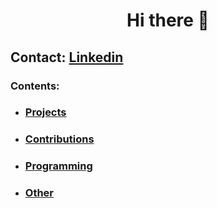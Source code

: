 <h1 align="center">Hi there 👋</h1>

## Contact: [Linkedin](https://www.linkedin.com/in/giuseppe-ferrara-link/)

### Contents:
  - ### [Projects](#projects)
  - ### [Contributions](#contributions)
  - ### [Programming](#programming)
  - ### [Other](#other)
  




